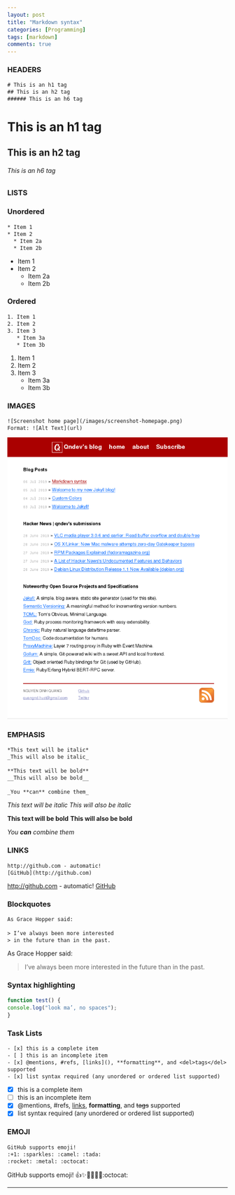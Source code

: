 ```yaml
---
layout: post
title: "Markdown syntax"
categories: [Programming]
tags: [markdown]
comments: true
---
```


<a name="headers"></a>

### HEADERS
```
# This is an h1 tag
## This is an h2 tag
###### This is an h6 tag
```

<!--more-->

# This is an h1 tag
## This is an h2 tag
###### This is an h6 tag

<a name="lists"></a>

### LISTS

<a name="unordered"></a>

### Unordered
```
* Item 1
* Item 2
  * Item 2a
  * Item 2b
```
* Item 1
* Item 2
  * Item 2a
  * Item 2b

<a name="ordered"></a>

### Ordered
```
1. Item 1
2. Item 2
3. Item 3
   * Item 3a
   * Item 3b
```
1. Item 1
2. Item 2
3. Item 3
   * Item 3a
   * Item 3b

<a name="images"></a>

### IMAGES
```
![Screenshot home page](/images/screenshot-homepage.png)
Format: ![Alt Text](url)
```

![Screenshot home page](https://raw.githubusercontent.com/qndev/blog/gh-pages/images/posts/screenshot.png)

<a name="emphasis"></a>

### EMPHASIS
```
*This text will be italic*
_This will also be italic_

**This text will be bold**
__This will also be bold__

_You **can** combine them_

```
*This text will be italic*
_This will also be italic_

**This text will be bold**
__This will also be bold__

_You **can** combine them_

<a name="links"></a>

### LINKS
```
http://github.com - automatic!
[GitHub](http://github.com)
```
http://github.com - automatic!
[GitHub](http://github.com)

<a name="blockquotes"></a>

### Blockquotes
```
As Grace Hopper said:

> I’ve always been more interested
> in the future than in the past.
```
As Grace Hopper said:

> I’ve always been more interested
> in the future than in the past.

<a name="highlighting"></a>

### Syntax highlighting
```javascript
function test() {
console.log("look ma’, no spaces");
}
```

<a name="task-lists"></a>

### Task Lists
```
- [x] this is a complete item
- [ ] this is an incomplete item
- [x] @mentions, #refs, [links](), **formatting**, and <del>tags</del> supported
- [x] list syntax required (any unordered or ordered list supported)
```
- [x] this is a complete item
- [ ] this is an incomplete item
- [x] @mentions, #refs, [links](), **formatting**, and <del>tags</del> supported
- [x] list syntax required (any unordered or ordered list supported)

<a name="emoiji"></a>

### EMOJI
```
GitHub supports emoji!
:+1: :sparkles: :camel: :tada:
:rocket: :metal: :octocat:
```
GitHub supports emoji!
:+1::sparkles::camel::tada::rocket::metal::octocat:

---
